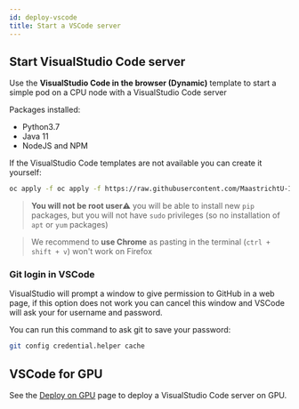 ```yaml
---
id: deploy-vscode
title: Start a VSCode server
---
```


## Start VisualStudio Code server

Use the **VisualStudio Code in the browser (Dynamic)** template to start a simple pod on a CPU node with a VisualStudio Code server

Packages installed:

* Python3.7
* Java 11
* NodeJS and NPM

If the VisualStudio Code templates are not available you can create it yourself:

```bash
oc apply -f oc apply -f https://raw.githubusercontent.com/MaastrichtU-IDS/dsri-openshift-applications/main/templates-datascience/template-vscode-dynamic.yml
```

> **You will not be root user**⚠️ you will be able to install new `pip` packages, but you will not have `sudo` privileges (so no installation of `apt` or `yum` packages)

> We recommend to **use Chrome** as pasting in the terminal (`ctrl + shift + v`) won't work on Firefox

### Git login in VSCode

VisualStudio will prompt a window to give permission to GitHub in a web page, if this option does not work you can cancel this window and VSCode will ask your for username and password.

You can run this command to ask git to save your password:

```bash
git config credential.helper cache
```

## VSCode for GPU

See the [Deploy on GPU](/dsri-documentation/docs/deploy-on-gpu) page to deploy a VisualStudio Code server on GPU.
